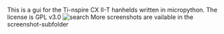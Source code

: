 This is a gui for the Ti-nspire CX II-T hanhelds written in micropython. The license is GPL v3.0
![search](https://github.com/user-attachments/assets/ddeab5c7-514d-4369-b76a-c07df9f92ba2)
More screenshots are vailable in the screenshot-subfolder